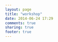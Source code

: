 ```yaml
---
layout: page
title: "workshop"
date: 2014-06-24 17:29
comments: true
sharing: true
footer: true
---
```

